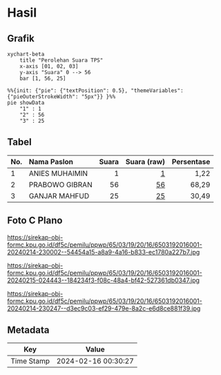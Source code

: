 # Hasil

## Grafik

```mermaid
xychart-beta
    title "Perolehan Suara TPS"
    x-axis [01, 02, 03]
    y-axis "Suara" 0 --> 56
    bar [1, 56, 25]
```

```mermaid
%%{init: {"pie": {"textPosition": 0.5}, "themeVariables": {"pieOuterStrokeWidth": "5px"}} }%%
pie showData
    "1" : 1
    "2" : 56
    "3" : 25
```

## Tabel

| No. | Nama Paslon    | Suara | Suara (raw) | Persentase |
|:--- |:-------------- | -----:| -----------:| ----------:|
| 1   | ANIES MUHAIMIN | 1     | [1][p-1]    | 1,22       |
| 2   | PRABOWO GIBRAN | 56    | [56][p-2]   | 68,29      |
| 3   | GANJAR MAHFUD  | 25    | [25][p-3]   | 30,49      |


[p-1]: https://github.com/gigit-pemilu/pemilu-2024-65-kalimantan-utara/blob/main/pilpres/hitung-suara/sub/65-kalimantan-utara/sub/03-nunukan/sub/19-krayan-barat/sub/2016-pa'-pirit/sub/001-tps/sub/paslon-1.txt
[p-2]: https://github.com/gigit-pemilu/pemilu-2024-65-kalimantan-utara/blob/main/pilpres/hitung-suara/sub/65-kalimantan-utara/sub/03-nunukan/sub/19-krayan-barat/sub/2016-pa'-pirit/sub/001-tps/sub/paslon-2.txt
[p-3]: https://github.com/gigit-pemilu/pemilu-2024-65-kalimantan-utara/blob/main/pilpres/hitung-suara/sub/65-kalimantan-utara/sub/03-nunukan/sub/19-krayan-barat/sub/2016-pa'-pirit/sub/001-tps/sub/paslon-3.txt

## Foto C Plano

https://sirekap-obj-formc.kpu.go.id/df5c/pemilu/ppwp/65/03/19/20/16/6503192016001-20240214-230002--54454a15-a8a9-4a16-b833-ec1780a227b7.jpg

https://sirekap-obj-formc.kpu.go.id/df5c/pemilu/ppwp/65/03/19/20/16/6503192016001-20240215-024443--184234f3-f08c-48a4-bf42-527361db0347.jpg

https://sirekap-obj-formc.kpu.go.id/df5c/pemilu/ppwp/65/03/19/20/16/6503192016001-20240214-230247--d3ec9c03-ef29-479e-8a2c-e6d8ce881f39.jpg


## Metadata

| Key        | Value               |
| ---------- | ------------------- |
| Time Stamp | 2024-02-16 00:30:27 |



